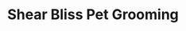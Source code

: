 ---
title: "Shear Bliss Pet Grooming"
url: /lawndale/shear-bliss-pet-grooming/
shop: pet grooming
---